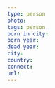 ```yaml
---
type: person
photo: 
tags: person 
born in city: 
born year: 
dead year: 
city: 
country: 
connect: 
url:
---
```

